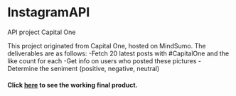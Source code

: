 # InstagramAPI
API project Capital One

This project originated from Capital One, hosted on MindSumo. The deliverables are as follows:
-Fetch 20 latest posts with #CapitalOne and the like count for each
-Get info on users who posted these pictures
-Determine the seniment (positive, negative, neutral)


#### Click [here](http://htmlpreview.github.io/?https://github.com/kakorrhaphio/InstagramAPI/blob/master/instafeed.html) to see the working final product.
